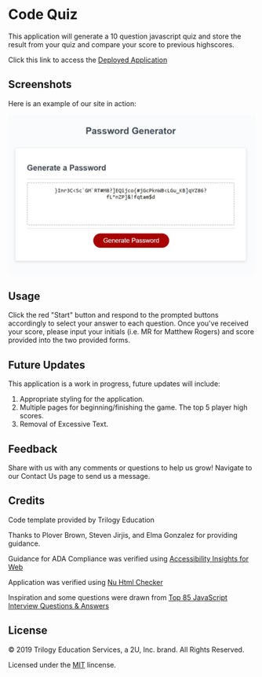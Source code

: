 # Code Quiz

This application will generate a 10 question javascript quiz and store the result from your quiz and compare your score to previous highscores.

Click this link to access the [Deployed Application](https://rogers-development-services.github.io/Code-Quiz/)

## Screenshots

Here is an example of our site in action:

![alt text](https://raw.githubusercontent.com/Rogers-Development-Services/Password-Generator/master/Assets/images/Deployed%20Application.JPG "Application Img1")

## Usage 

Click the red "Start" button and respond to the prompted buttons  accordingly to select your answer to each question. Once you've received your score, please input your initials (i.e. MR for Matthew Rogers) and score provided into the two provided forms.

## Future Updates

This application is a work in progress, future updates will include: 

1. Appropriate styling for the application. 
2. Multiple pages for beginning/finishing the game.
The top 5 player high scores.
3. Removal of Excessive Text.

## Feedback

Share with us with any comments or questions to help us grow! Navigate to our Contact Us page to send us a message.

## Credits

Code template provided by Trilogy Education 

Thanks to Plover Brown, Steven Jirjis, and Elma Gonzalez for providing guidance.

Guidance for ADA Compliance was verified using [Accessibility Insights for Web](https://accessibilityinsights.io/docs/en/web/overview)

Application was verified using [Nu Html Checker](https://validator.w3.org/nu/?doc=https%3A%2F%2Frogers-development-services.github.io%2FPassword-Generator%2F) 

Inspiration and some questions were drawn from [Top 85 JavaScript Interview Questions & Answers](https://www.guru99.com/javascript-interview-questions-answers.html)

## License

© 2019 Trilogy Education Services, a 2U, Inc. brand. All Rights Reserved.

Licensed under the [MIT](LICENSE.txt) lincense.
